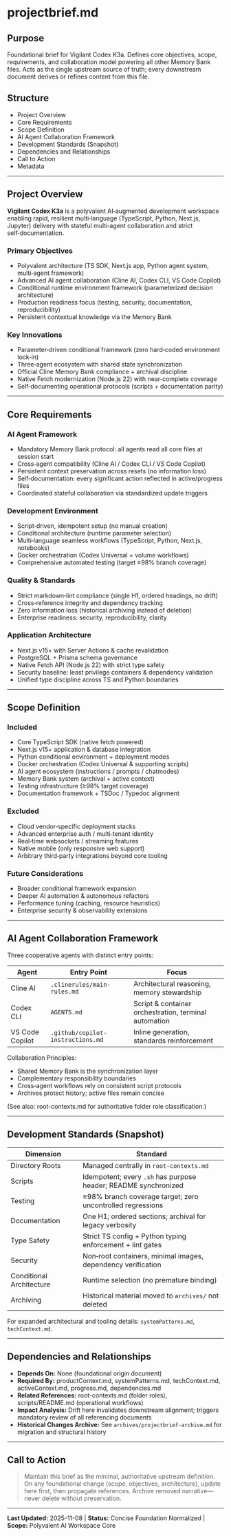 # projectbrief.md

## Purpose
Foundational brief for Vigilant Codex K3a. Defines core objectives, scope, requirements, and collaboration model powering all other Memory Bank files. Acts as the single upstream source of truth; every downstream document derives or refines content from this file.

## Structure
- Project Overview
- Core Requirements
- Scope Definition
- AI Agent Collaboration Framework
- Development Standards (Snapshot)
- Dependencies and Relationships
- Call to Action
- Metadata

---

## Project Overview

**Vigilant Codex K3a** is a polyvalent AI‑augmented development workspace enabling rapid, resilient multi‑language (TypeScript, Python, Next.js, Jupyter) delivery with stateful multi‑agent collaboration and strict self‑documentation.

### Primary Objectives
- Polyvalent architecture (TS SDK, Next.js app, Python agent system, multi‑agent framework)
- Advanced AI agent collaboration (Cline AI, Codex CLI, VS Code Copilot)
- Conditional runtime environment framework (parameterized decision architecture)
- Production readiness focus (testing, security, documentation, reproducibility)
- Persistent contextual knowledge via the Memory Bank

### Key Innovations
- Parameter‑driven conditional framework (zero hard‑coded environment lock‑in)
- Three‑agent ecosystem with shared state synchronization
- Official Cline Memory Bank compliance + archival discipline
- Native Fetch modernization (Node.js 22) with near‑complete coverage
- Self‑documenting operational protocols (scripts + documentation parity)

---

## Core Requirements

### AI Agent Framework
- Mandatory Memory Bank protocol: all agents read all core files at session start
- Cross‑agent compatibility (Cline AI / Codex CLI / VS Code Copilot)
- Persistent context preservation across resets (no information loss)
- Self‑documentation: every significant action reflected in active/progress files
- Coordinated stateful collaboration via standardized update triggers

### Development Environment
- Script‑driven, idempotent setup (no manual creation)
- Conditional architecture (runtime parameter selection)
- Multi‑language seamless workflows (TypeScript, Python, Next.js, notebooks)
- Docker orchestration (Codex Universal + volume workflows)
- Comprehensive automated testing (target ≥98% branch coverage)

### Quality & Standards
- Strict markdown‑lint compliance (single H1, ordered headings, no drift)
- Cross‑reference integrity and dependency tracking
- Zero information loss (historical archiving instead of deletion)
- Enterprise readiness: security, reproducibility, clarity

### Application Architecture
- Next.js v15+ with Server Actions & cache revalidation
- PostgreSQL + Prisma schema governance
- Native Fetch API (Node.js 22) with strict type safety
- Security baseline: least privilege containers & dependency validation
- Unified type discipline across TS and Python boundaries

---

## Scope Definition

### Included
- Core TypeScript SDK (native fetch powered)
- Next.js v15+ application & database integration
- Python conditional environment + deployment modes
- Docker orchestration (Codex Universal & supporting scripts)
- AI agent ecosystem (instructions / prompts / chatmodes)
- Memory Bank system (archival + active context)
- Testing infrastructure (≥98% target coverage)
- Documentation framework + TSDoc / Typedoc alignment

### Excluded
- Cloud vendor‑specific deployment stacks
- Advanced enterprise auth / multi‑tenant identity
- Real‑time websockets / streaming features
- Native mobile (only responsive web support)
- Arbitrary third‑party integrations beyond core tooling

### Future Considerations
- Broader conditional framework expansion
- Deeper AI automation & autonomous refactors
- Performance tuning (caching, resource heuristics)
- Enterprise security & observability extensions

---

## AI Agent Collaboration Framework

Three cooperative agents with distinct entry points:

| Agent | Entry Point | Focus |
| ----- | ----------- | ----- |
| Cline AI | `.clinerules/main-rules.md` | Architectural reasoning, memory stewardship |
| Codex CLI | `AGENTS.md` | Script & container orchestration, terminal automation |
| VS Code Copilot | `.github/copilot-instructions.md` | Inline generation, standards reinforcement |

Collaboration Principles:
- Shared Memory Bank is the synchronization layer
- Complementary responsibility boundaries
- Cross‑agent workflows rely on consistent script protocols
- Archives protect history; active files remain concise

(See also: root-contexts.md for authoritative folder role classification.)

---

## Development Standards (Snapshot)

| Dimension | Standard |
| --------- | -------- |
| Directory Roots | Managed centrally in `root-contexts.md` |
| Scripts | Idempotent; every `.sh` has purpose header; README synchronized |
| Testing | ≥98% branch coverage target; zero uncontrolled regressions |
| Documentation | One H1; ordered sections; archival for legacy verbosity |
| Type Safety | Strict TS config + Python typing enforcement + lint gates |
| Security | Non‑root containers, minimal images, dependency verification |
| Conditional Architecture | Runtime selection (no premature binding) |
| Archiving | Historical material moved to `archives/` not deleted |

For expanded architectural and tooling details: `systemPatterns.md`, `techContext.md`.

---

## Dependencies and Relationships
- **Depends On:** None (foundational origin document)
- **Required By:** productContext.md, systemPatterns.md, techContext.md, activeContext.md, progress.md, dependencies.md
- **Related References:** root-contexts.md (folder roles), scripts/README.md (operational workflows)
- **Impact Analysis:** Drift here invalidates downstream alignment; triggers mandatory review of all referencing documents
- **Historical Changes Archive:** See `archives/projectbrief-archive.md` for migration and structural history

---

## Call to Action
> Maintain this brief as the minimal, authoritative upstream definition. On any foundational change (scope, objectives, architecture), update here first, then propagate references. Archive removed narrative—never delete without preservation.

---

**Last Updated:** 2025-11-08 | **Status:** Concise Foundation Normalized | **Scope:** Polyvalent AI Workspace Core
